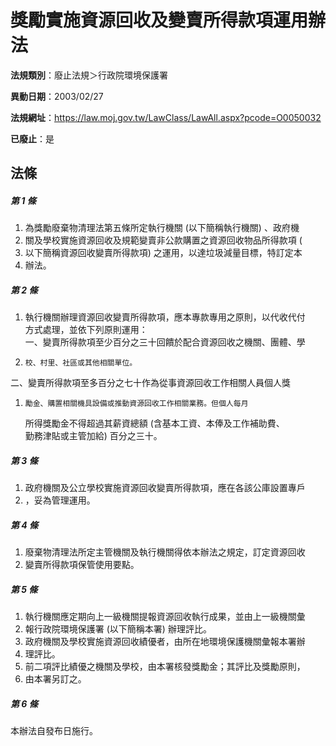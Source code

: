 # 獎勵實施資源回收及變賣所得款項運用辦法

**法規類別**：廢止法規＞行政院環境保護署

**異動日期**：2003/02/27  

**法規網址**：https://law.moj.gov.tw/LawClass/LawAll.aspx?pcode=O0050032

**已廢止**：是



## 法條
##### 第 1 條
1. 為獎勵廢棄物清理法第五條所定執行機關 (以下簡稱執行機關) 、政府機
1. 關及學校實施資源回收及規範變賣非公款購置之資源回收物品所得款項 (
1. 以下簡稱資源回收變賣所得款項) 之運用，以達垃圾減量目標，特訂定本
1. 辦法。

##### 第 2 條
1. 執行機關辦理資源回收變賣所得款項，應本專款專用之原則，以代收代付  
方式處理，並依下列原則運用：  
一、變賣所得款項至少百分之三十回饋於配合資源回收之機關、團體、學
1.     校、村里、社區或其他相關單位。  
二、變賣所得款項至多百分之七十作為從事資源回收工作相關人員個人獎
1.     勵金、購置相關機具設備或推動資源回收工作相關業務。但個人每月  
    所得獎勵金不得超過其薪資總額 (含基本工資、本俸及工作補助費、  
    勤務津貼或主管加給) 百分之三十。

##### 第 3 條
1. 政府機關及公立學校實施資源回收變賣所得款項，應在各該公庫設置專戶
1. ，妥為管理運用。

##### 第 4 條
1. 廢棄物清理法所定主管機關及執行機關得依本辦法之規定，訂定資源回收
1. 變賣所得款項保管使用要點。

##### 第 5 條
1. 執行機關應定期向上一級機關提報資源回收執行成果，並由上一級機關彙
1. 報行政院環境保護署 (以下簡稱本署) 辦理評比。
1. 政府機關及學校實施資源回收績優者，由所在地環境保護機關彙報本署辦
1. 理評比。
1. 前二項評比績優之機關及學校，由本署核發獎勵金；其評比及獎勵原則，
1. 由本署另訂之。

##### 第 6 條
本辦法自發布日施行。


